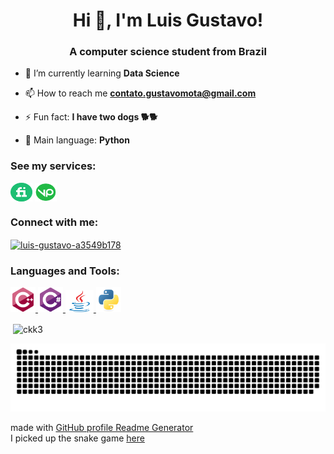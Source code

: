 <h1 align="center">Hi 👋, I'm Luis Gustavo!</h1>
<h3 align="center">A computer science student from Brazil</h3>

- 🌱 I’m currently learning **Data Science**

- 📫 How to reach me **contato.gustavomota@gmail.com**

- ⚡ Fun fact: **I have two dogs 🐕🐕**

- 💞 Main language: **Python**

<h3 align="left">See my services:</h3>
<p align="left">
<a href="https://www.fiverr.com/gustavom0ta" target="blank"><img align="center" src="https://github.com/Ckk3/Ckk3/blob/main/icons/fiverr%20icon.png?raw=true" alt="ckgameplay" height="30" width="35" /></a>
<a href="https://www.vintepila.com.br/user-profile/NjI0MzEwNjczMDA=/" target="blank"><img align="center" src="https://github.com/Ckk3/Ckk3/blob/main/icons/vintepila%20icon.png?raw=true" alt="Luis G." height="30" width="35" /></a>
</p>

<h3 align="left">Connect with me:</h3>
<p align="left">
<a href="https://linkedin.com/in/luis-gustavo-a3549b178" target="blank"><img align="center" src="https://cdn.jsdelivr.net/npm/simple-icons@3.0.1/icons/linkedin.svg" alt="luis-gustavo-a3549b178" height="30" width="40" /></a>
</p>

<h3 align="left">Languages and Tools:</h3>
<p align="left"> <a href="https://www.w3schools.com/cpp/" target="_blank"> <img src="https://raw.githubusercontent.com/devicons/devicon/master/icons/cplusplus/cplusplus-original.svg" alt="cplusplus" width="40" height="40"/> </a> <a href="https://www.w3schools.com/cs/" target="_blank"> <img src="https://raw.githubusercontent.com/devicons/devicon/master/icons/csharp/csharp-original.svg" alt="csharp" width="40" height="40"/> </a> <a href="https://www.java.com" target="_blank"> <img src="https://raw.githubusercontent.com/devicons/devicon/master/icons/java/java-original.svg" alt="java" width="45" height="35"/> </a> <a href="https://www.python.org" target="_blank"> <img src="https://raw.githubusercontent.com/devicons/devicon/master/icons/python/python-original.svg" alt="python" width="40" height="40"/> </a> </p>


<p>&nbsp;<img align="center" src="https://github-readme-stats.vercel.app/api?username=ckk3&show_icons=true&theme=tokyonight&locale=en" alt="ckk3" /></p>

![Snake animation](https://github.com/ckk3/ckk3/blob/output/github-contribution-grid-snake.svg)

made with [GitHub profile Readme Generator](https://github.com/rahuldkjain/github-profile-readme-generator)<br/>
I picked up the snake game [here](https://github.com/rafaballerini/rafaballerini)
